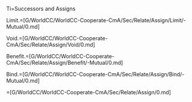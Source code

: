 Ti=Successors and Assigns

Limit.=[G/WorldCC/WorldCC-Cooperate-CmA/Sec/Relate/Assign/Limit/-Mutual/0.md]

Void.=[G/WorldCC/WorldCC-Cooperate-CmA/Sec/Relate/Assign/Void/0.md]

Benefit.=[G/WorldCC/WorldCC-Cooperate-CmA/Sec/Relate/Assign/Benefit/-Mutual/0.md]

Bind.=[G/WorldCC/WorldCC-Cooperate-CmA/Sec/Relate/Assign/Bind/-Mutual/0.md]

=[G/WorldCC/WorldCC-Cooperate-CmA/Sec/Relate/Assign/0.md]
